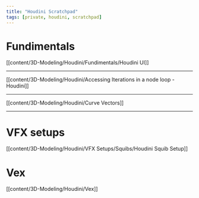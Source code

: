 ```yaml
---
title: "Houdini Scratchpad"
tags: [private, houdini, scratchpad]
---
```


# Fundimentals
[[content/3D-Modeling/Houdini/Fundimentals/Houdini UI]]



---



[[content/3D-Modeling/Houdini/Accessing Iterations in a node loop - Houdini]]


---
[[content/3D-Modeling/Houdini/Curve Vectors]]



---
# VFX setups

[[content/3D-Modeling/Houdini/VFX Setups/Squibs/Houdini Squib Setup]]

# Vex
[[content/3D-Modeling/Houdini/Vex]]
